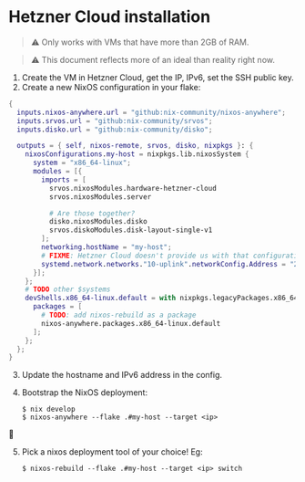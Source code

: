 # Hetzner Cloud installation

> ⚠️ Only works with VMs that have more than 2GB of RAM.

> ⚠️ This document reflects more of an ideal than reality right now.

1. Create the VM in Hetzner Cloud, get the IP, IPv6, set the SSH public key.
2. Create a new NixOS configuration in your flake:

```nix
{
  inputs.nixos-anywhere.url = "github:nix-community/nixos-anywhere";
  inputs.srvos.url = "github:nix-community/srvos"; 
  inputs.disko.url = "github:nix-community/disko";

  outputs = { self, nixos-remote, srvos, disko, nixpkgs }: {
    nixosConfigurations.my-host = nixpkgs.lib.nixosSystem {
      system = "x86_64-linux";
      modules = [{ 
        imports = [ 
          srvos.nixosModules.hardware-hetzner-cloud
          srvos.nixosModules.server

          # Are those together?
          disko.nixosModules.disko
          srvos.diskoModules.disk-layout-single-v1
        ];
        networking.hostName = "my-host";
        # FIXME: Hetzner Cloud doesn't provide us with that configuration
        systemd.network.networks."10-uplink".networkConfig.Address = "2a01:4f9:c010:52fd::1/128";
      }];
    };
    # TODO other $systems
    devShells.x86_64-linux.default = with nixpkgs.legacyPackages.x86_64-linux; mkShellNoCC {
      packages = [
        # TODO: add nixos-rebuild as a package
        nixos-anywhere.packages.x86_64-linux.default
      ];
    };
  };
}
```

3. Update the hostname and IPv6 address in the config.

4. Bootstrap the NixOS deployment:
   ```console
   $ nix develop
   $ nixos-anywhere --flake .#my-host --target <ip>
   ```

🎉

5. Pick a nixos deployment tool of your choice! Eg:

   ```
   $ nixos-rebuild --flake .#my-host --target <ip> switch
   ```